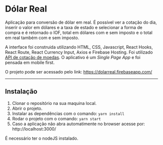 # Dólar Real

Aplicação para conversão de dólar em real. É possível ver a cotação do dia, inserir o valor em dólares e a taxa de estado e selecionar a forma de compra e é retornado o IOF, total em dólares com e sem imposto e o total em real também com e sem imposto.

A interface foi construida utilizando HTML, CSS, Javascript, React Hooks, React Route, React Currency Input, Axios e Firebase Hosting.
Foi utilizado [API de cotação de moedas](https://docs.awesomeapi.com.br/api-de-moedas). O aplicativo é um _Single Page App_ e foi pensada em mobile first.

O projeto pode ser acessado pelo link: https://dolarreal.firebaseapp.com/

***
## Instalação

  1. Clonar o repositório na sua maquina local.
  2. Abrir o projeto.
  3. Instalar as dependências com o comando: `yarn install`
  4. Rodar o projeto com o comando: `yarn start`
  5. Caso a aplicação não abra automatimente no browser acesse por: http://localhost:3000/

É necessário ter o nodeJS instalado.
